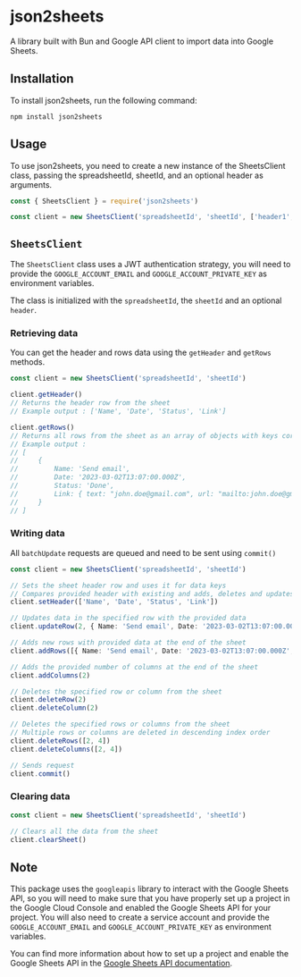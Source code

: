 # json2sheets

A library built with Bun and Google API client to import data into Google Sheets.

## Installation

To install json2sheets, run the following command:

```
npm install json2sheets
```

## Usage

To use json2sheets, you need to create a new instance of the SheetsClient class, passing the spreadsheetId, sheetId, and an optional header as arguments.

```typescript
const { SheetsClient } = require('json2sheets')

const client = new SheetsClient('spreadsheetId', 'sheetId', ['header1', 'header2', 'header3'])
```

## `SheetsClient`

The `SheetsClient` class uses a JWT authentication strategy, you will need to provide the `GOOGLE_ACCOUNT_EMAIL` and `GOOGLE_ACCOUNT_PRIVATE_KEY` as environment variables.

The class is initialized with the `spreadsheetId`, the `sheetId` and an optional `header`.

### Retrieving data

You can get the header and rows data using the `getHeader` and `getRows` methods.

```typescript
const client = new SheetsClient('spreadsheetId', 'sheetId')

client.getHeader()
// Returns the header row from the sheet
// Example output : ['Name', 'Date', 'Status', 'Link']

client.getRows()
// Returns all rows from the sheet as an array of objects with keys corresponding to the header row
// Example output :
// [
//     {
//         Name: 'Send email',
//         Date: '2023-03-02T13:07:00.000Z',
//         Status: 'Done',
//         Link: { text: "john.doe@gmail.com", url: "mailto:john.doe@gmail.com" }
//     }
// ]
```

### Writing data

All `batchUpdate` requests are queued and need to be sent using `commit()`

```typescript
const client = new SheetsClient('spreadsheetId', 'sheetId')

// Sets the sheet header row and uses it for data keys
// Compares provided header with existing and adds, deletes and updates columns
client.setHeader(['Name', 'Date', 'Status', 'Link'])

// Updates data in the specified row with the provided data
client.updateRow(2, { Name: 'Send email', Date: '2023-03-02T13:07:00.000Z', Status: 'Done' })

// Adds new rows with provided data at the end of the sheet
client.addRows([{ Name: 'Send email', Date: '2023-03-02T13:07:00.000Z', Status: 'Done' }])

// Adds the provided number of columns at the end of the sheet
client.addColumns(2)

// Deletes the specified row or column from the sheet
client.deleteRow(2)
client.deleteColumn(2)

// Deletes the specified rows or columns from the sheet
// Multiple rows or columns are deleted in descending index order
client.deleteRows([2, 4])
client.deleteColumns([2, 4])

// Sends request
client.commit()
```

### Clearing data

```typescript
const client = new SheetsClient('spreadsheetId', 'sheetId')

// Clears all the data from the sheet
client.clearSheet()
```

## Note

This package uses the `googleapis` library to interact with the Google Sheets API, so you will need to make sure that you have properly set up a project in the Google Cloud Console and enabled the Google Sheets API for your project. You will also need to create a service account and provide the `GOOGLE_ACCOUNT_EMAIL` and `GOOGLE_ACCOUNT_PRIVATE_KEY` as environment variables.

You can find more information about how to set up a project and enable the Google Sheets API in the [Google Sheets API documentation](doc:https://developers.google.com/sheets/api/quickstart/nodejs).
